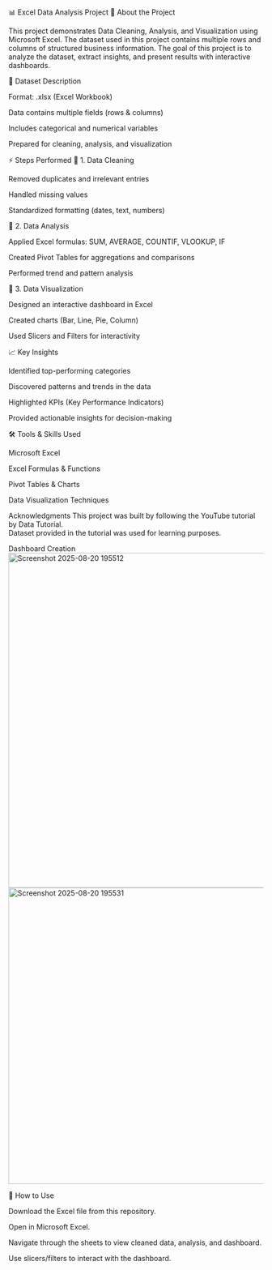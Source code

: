 📊 Excel Data Analysis Project
📌 About the Project

This project demonstrates Data Cleaning, Analysis, and Visualization using Microsoft Excel.
The dataset used in this project contains multiple rows and columns of structured business information.
The goal of this project is to analyze the dataset, extract insights, and present results with interactive dashboards.

📂 Dataset Description

Format: .xlsx (Excel Workbook)

Data contains multiple fields (rows & columns)

Includes categorical and numerical variables

Prepared for cleaning, analysis, and visualization

⚡ Steps Performed
🔹 1. Data Cleaning

Removed duplicates and irrelevant entries

Handled missing values

Standardized formatting (dates, text, numbers)

🔹 2. Data Analysis

Applied Excel formulas: SUM, AVERAGE, COUNTIF, VLOOKUP, IF

Created Pivot Tables for aggregations and comparisons

Performed trend and pattern analysis

🔹 3. Data Visualization

Designed an interactive dashboard in Excel

Created charts (Bar, Line, Pie, Column)

Used Slicers and Filters for interactivity

📈 Key Insights

Identified top-performing categories

Discovered patterns and trends in the data

Highlighted KPIs (Key Performance Indicators)

Provided actionable insights for decision-making

🛠️ Tools & Skills Used

Microsoft Excel

Excel Formulas & Functions

Pivot Tables & Charts

Data Visualization Techniques

Acknowledgments
This project was built by following the YouTube tutorial by Data Tutorial.  
Dataset provided in the tutorial was used for learning purposes.

Dashboard Creation
<img width="1290" height="661" alt="Screenshot 2025-08-20 195512" src="https://github.com/user-attachments/assets/fba9cddf-d8df-4ea6-aa0f-cbffc3bd736b" />
<img width="1152" height="585" alt="Screenshot 2025-08-20 195531" src="https://github.com/user-attachments/assets/274744dc-0b48-4fd7-9d67-43846ec11388" />

🚀 How to Use

Download the Excel file from this repository.

Open in Microsoft Excel.

Navigate through the sheets to view cleaned data, analysis, and dashboard.

Use slicers/filters to interact with the dashboard.
